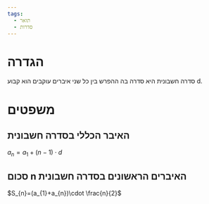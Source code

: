 ```yaml
---
tags:
  - תואר
  - סדרות
---
```

# הגדרה
סדרה חשבונית היא סדרה בה ההפרש בין כל שני איברים עוקבים הוא קבוע d.
# משפטים
## האיבר הכללי בסדרה חשבונית
$a_{n}=a_{1}+(n-1)\cdot d$
## סכום n האיברים הראשונים בסדרה חשבונית
$S_{n}=(a_{1}+a_{n})\cdot \frac{n}{2}$
